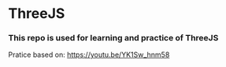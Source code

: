 # ThreeJS

### This repo is used for learning and practice of ThreeJS

Pratice based on: https://youtu.be/YK1Sw_hnm58 